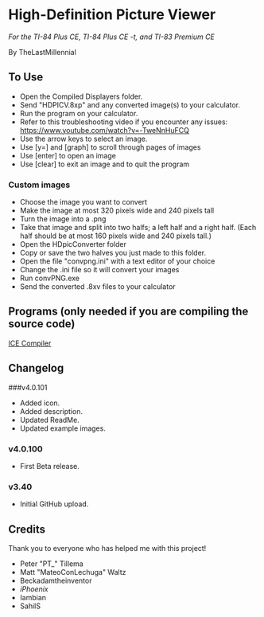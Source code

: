 # High-Definition Picture Viewer
*For the TI-84 Plus CE, TI-84 Plus CE -t, and TI-83 Premium CE*

By TheLastMillennial


## To Use
- Open the Compiled Displayers folder.
- Send "HDPICV.8xp" and any converted image(s) to your calculator.
- Run the program on your calculator. 
- Refer to this troubleshooting video if you encounter any issues: https://www.youtube.com/watch?v=-TweNnHuFCQ
- Use the arrow keys to select an image.
- Use [y=] and [graph] to scroll through pages of images
- Use [enter] to open an image
- Use [clear] to exit an image and to quit the program

### Custom images
- Choose the image you want to convert
- Make the image at most 320 pixels wide and 240 pixels tall
- Turn the image into a .png
- Take that image and split into two halfs; a left half and a right half. (Each half should be at most 160 pixels wide and 240 pixels tall.)
- Open the HDpicConverter folder
- Copy or save the two halves you just made to this folder.
- Open the file "convpng.ini" with a text editor of your choice
- Change the .ini file so it will convert your images
- Run convPNG.exe
- Send the converted .8xv files to your calculator


## Programs (only needed if you are compiling the source code)

[ICE Compiler](http://cemete.ch/DL1481)

## Changelog

###v4.0.101
- Added icon.
- Added description.
- Updated ReadMe.
- Updated example images.

### v4.0.100
- First Beta release.

### v3.40
- Initial GitHub upload.

## Credits
Thank you to everyone who has helped me with this project! 

- Peter "PT_" Tillema
- Matt "MateoConLechuga" Waltz
- Beckadamtheinventor
- _iPhoenix_
- Iambian
- SahilS

